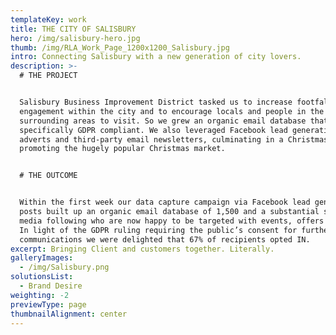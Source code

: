 ```yaml
---
templateKey: work
title: THE CITY OF SALISBURY
hero: /img/salisbury-hero.jpg
thumb: /img/RLA_Work_Page_1200x1200_Salisbury.jpg
intro: Connecting Salisbury with a new generation of city lovers.
description: >-
  # THE PROJECT


  Salisbury Business Improvement District tasked us to increase footfall and
  engagement within the city and to encourage locals and people in the
  surrounding areas to visit. So we grew an organic email database that is
  specifically GDPR compliant. We also leveraged Facebook lead generation
  adverts and third-party email newsletters, culminating in a Christmas campaign
  promoting the hugely popular Christmas market.


  # THE OUTCOME


  Within the first week our data capture campaign via Facebook lead generation
  posts built up an organic email database of 1,500 and a substantial social
  media following who are now happy to be targeted with events, offers and news.
  In light of the GDPR ruling requiring the public’s consent for further
  communications we were delighted that 67% of recipients opted IN.
excerpt: Bringing Client and customers together. Literally.
galleryImages:
  - /img/Salisbury.png
solutionsList:
  - Brand Desire
weighting: -2
previewType: page
thumbnailAlignment: center
---
```


